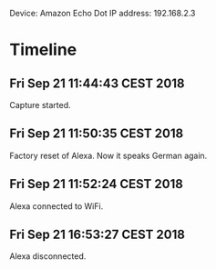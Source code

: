 
Device: Amazon Echo Dot
IP address: 192.168.2.3

# Timeline

## Fri Sep 21 11:44:43 CEST 2018
Capture started.

## Fri Sep 21 11:50:35 CEST 2018
Factory reset of Alexa. Now it speaks German again.

## Fri Sep 21 11:52:24 CEST 2018
Alexa connected to WiFi.

## Fri Sep 21 16:53:27 CEST 2018
Alexa disconnected.

